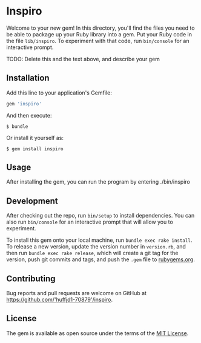 # Inspiro

Welcome to your new gem! In this directory, you'll find the files you need to be able to package up your Ruby library into a gem. Put your Ruby code in the file `lib/inspiro`. To experiment with that code, run `bin/console` for an interactive prompt.

TODO: Delete this and the text above, and describe your gem

## Installation

Add this line to your application's Gemfile:

```ruby
gem 'inspiro'
```

And then execute:

    $ bundle

Or install it yourself as:

    $ gem install inspiro

## Usage

After installing the gem, you can run the program by entering ./bin/inspiro

## Development

After checking out the repo, run `bin/setup` to install dependencies. You can also run `bin/console` for an interactive prompt that will allow you to experiment.

To install this gem onto your local machine, run `bundle exec rake install`. To release a new version, update the version number in `version.rb`, and then run `bundle exec rake release`, which will create a git tag for the version, push git commits and tags, and push the `.gem` file to [rubygems.org](https://rubygems.org).

## Contributing

Bug reports and pull requests are welcome on GitHub at https://github.com/'huffjd1-70879'/inspiro.


## License

The gem is available as open source under the terms of the [MIT License](http://opensource.org/licenses/MIT).
